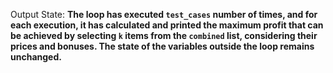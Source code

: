 Output State: **The loop has executed `test_cases` number of times, and for each execution, it has calculated and printed the maximum profit that can be achieved by selecting `k` items from the `combined` list, considering their prices and bonuses. The state of the variables outside the loop remains unchanged.**